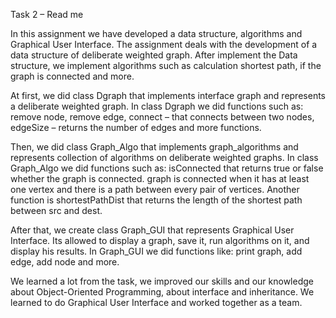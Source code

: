 Task 2 – Read me


In this assignment we have developed a data structure, algorithms and Graphical User Interface. The assignment deals with the development of a data structure of deliberate weighted graph. After implement the Data structure, we implement algorithms such as calculation shortest path, if the graph is connected and more.


At first, we did class Dgraph that implements interface graph and represents a deliberate weighted graph. In class Dgraph we did functions such as: remove node, remove edge, connect – that connects between two nodes, edgeSize – returns the number of edges and more functions.


Then, we did class Graph_Algo that implements graph_algorithms and represents collection of algorithms on deliberate weighted graphs. In class Graph_Algo we did functions such as: isConnected that returns true or false whether the graph is connected. graph is connected when it has at least one vertex and there is a path between every pair of vertices. Another function is shortestPathDist that returns the length of the shortest path between src and dest. 


After that, we create class Graph_GUI that represents Graphical User Interface. Its allowed to display a graph, save it, run algorithms on it, and display his results. In Graph_GUI we did functions like: print graph, add edge, add node and more.


We learned a lot from the task, we improved our skills and our knowledge about Object-Oriented Programming, about interface and inheritance. We learned to do Graphical User Interface and worked together as a team.






